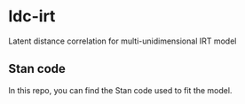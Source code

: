 # ldc-irt
Latent distance correlation for multi-unidimensional IRT model

## Stan code 

In this repo, you can find the Stan code used to fit the model.


